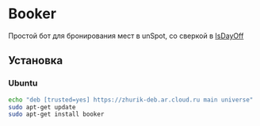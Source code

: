 # Booker

Простой бот для бронирования мест в unSpot, со сверкой в [IsDayOff](https://isdayoff.ru)

## Установка

### Ubuntu

```bash
echo "deb [trusted=yes] https://zhurik-deb.ar.cloud.ru main universe" | sudo tee -a /etc/apt/sources.list
sudo apt-get update
sudo apt-get install booker
```
